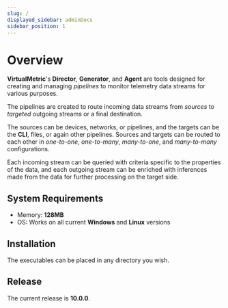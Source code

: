```yaml
---
slug: /
displayed_sidebar: adminDocs
sidebar_position: 1
---
```


# Overview

**VirtualMetric**'s **Director**, **Generator**, and **Agent** are tools designed for creating and managing _pipelines_ to monitor telemetry data streams for various purposes.

The pipelines are created to route incoming data streams from _sources_ to _targeted_ outgoing streams or a final destination.

The sources can be devices, networks, or pipelines, and the targets can be the **CLI**, files, or again other pipelines. Sources and targets can be routed to each other in _one-to-one_, _one-to-many_, _many-to-one_, and _many-to-many_ configurations.

Each incoming stream can be queried with criteria specific to the properties of the data, and each outgoing stream can be enriched with inferences made from the data for further processing on the target side.

## System Requirements

* Memory: **128MB**
* OS: Works on all current **Windows** and **Linux** versions

## Installation

The executables can be placed in any directory you wish.

## Release

The current release is **10.0.0**.
